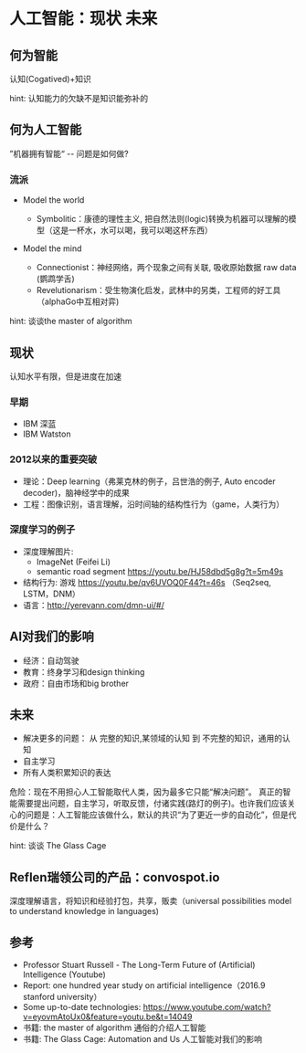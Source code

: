 # 人工智能：现状 未来

## 何为智能

认知(Cogatived)+知识 

hint: 认知能力的欠缺不是知识能弥补的

## 何为人工智能

”机器拥有智能“ -- 问题是如何做?

### 流派

* Model the world
  * Symbolitic：康德的理性主义, 把自然法则(logic)转换为机器可以理解的模型（这是一杯水，水可以喝，我可以喝这杯东西）

* Model the mind
  * Connectionist：神经网络，两个现象之间有关联, 吸收原始数据 raw data (鹦鹉学舌)
  * Revelutionarism：受生物演化启发，武林中的另类，工程师的好工具（alphaGo中互相对弈)

hint: 谈谈the master of algorithm

## 现状

认知水平有限，但是进度在加速

### 早期

* IBM 深蓝
* IBM Watston 

### 2012以来的重要突破

* 理论：Deep learning（弗莱克林的例子，吕世浩的例子, Auto encoder decoder)，脑神经学中的成果
* 工程：图像识别，语言理解，沿时间轴的结构性行为（game，人类行为）

### 深度学习的例子

* 深度理解图片: 
  * ImageNet (Feifei Li)
  * semantic road segment https://youtu.be/HJ58dbd5g8g?t=5m49s
* 结构行为: 游戏 https://youtu.be/qv6UVOQ0F44?t=46s （Seq2seq, LSTM，DNM）
* 语言：http://yerevann.com/dmn-ui/#/


## AI对我们的影响

* 经济：自动驾驶
* 教育：终身学习和design thinking
* 政府：自由市场和big brother

## 未来

* 解决更多的问题： 从 完整的知识,某领域的认知 到 不完整的知识，通用的认知
* 自主学习
* 所有人类积累知识的表达

危险：现在不用担心人工智能取代人类，因为最多它只能“解决问题”。 真正的智能需要提出问题，自主学习，听取反馈，付诸实践(路灯的例子)。也许我们应该关心的问题是：人工智能应该做什么，默认的共识“为了更近一步的自动化”，但是代价是什么？

hint: 谈谈 The Glass Cage

## Reflen瑞领公司的产品：convospot.io

深度理解语言，将知识和经验打包，共享，贩卖（universal possibilities model to understand knowledge in languages)

## 参考

* Professor Stuart Russell - The Long-Term Future of (Artificial) Intelligence (Youtube)
* Report: one hundred year study on artificial intelligence（2016.9 stanford university）
* Some up-to-date technologies: https://www.youtube.com/watch?v=eyovmAtoUx0&feature=youtu.be&t=14049
* 书籍: the master of algorithm 通俗的介绍人工智能
* 书籍: The Glass Cage: Automation and Us 人工智能对我们的影响
